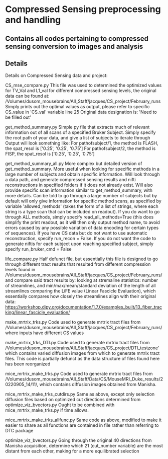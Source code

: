 # Compressed Sensing preprocessing and handling

## Contains all codes pertaining to compressed sensing conversion to images and analysis

## Details

Details on Compressed Sensing data and project:

CS_mse_compare.py
This file was used to determined the optimized values for TV_Val and L1_val for different compressed sensing levels, the original data can be found at:
/Volumes/dusom_mousebrains/All_Staff/jacques/CS_project/February_runs
Simply prints out the optimal values as output, please refer to specific CS_value in 'CS_val' variable line 25
Original data designation is:
'Need to be filled out'

get_method_summary.py
Simple py file that extracts much of relevant information out of all scans of a specified Bruker Subject.
Simply specify the root path of your data, and give a list of subjects to iterate through
Output will look something like:
For pathofsubject/1, the method is FLASH, the spat_resol is ['0.25', '0.25', '0.75']
For pathofsubject/2, the method is FISP, the spat_resol is ['0.25', '0.25', '0.75']

get_method_summary_all.py
More complex but detailed version of get_method_summary. More useful when looking for specific methods in a large number of subjects and obtain specific information.
Will look through a data path, and generate compressed sensing results and nifti reconstructions in specified folders if it does not already exist.
Will also provide specific scan information similar to get_method_summary, with more details. Can be told to go through a large number of subjects but by default will only give information for 
specific method scans, as specified by variable 'allowed_methods' (takes the form of a list of strings, where each string is a type scan that can be included on readout).
If you do want to go through ALL methods, simply specify read_all_methods=True (this does simplify the print readout, as it will then only output method name, to avoid errors caused by any possible variation of data encoding for certain types of sequences).
If you have CS data but do not want to use automatic reconstruction, specify run_recon = False.
If you do not want the code to generate niftis for each subject upon reaching specified subject, simply specify run_bruker_cmd = False

life_compare.py
Half defunct file, but essentially this file is designed to go through different tract results that resulted from different compression levels found in
/Volumes/dusom_mousebrains/All_Staff/jacques/CS_project/February_runs/ and compare said tract results by:
looking at stremaline statistics: number of streamlines, and min/max/mean/standard deviation of the length of all streamlines
comparing the LiFE value (Linear Fascicle Evaluation), which essentially compares how closely the streamlines align with their original data: https://workshop.dipy.org/documentation/1.7.0/examples_built/13_fiber_tracking/linear_fascicle_evaluation/

make_mrtrix_trks.py
Code used to generate mrtrix tract files from
/Volumes/dusom_mousebrains/All_Staff/jacques/CS_project/February_runs/ 
where inputs have different CS values

make_mrtrix_trks_DTI.py
Code used to generate mrtrix tract files from
/Volumes/dusom_mousebrains/All_Staff/jacques/CS_project/DTI_testzone' which contains varied diffusion
images from which to generate mrtrix tract files. This code is partially defunct as the data structure of files found here has been reorganized

mice_mrtrix_make_trks.py
Code used to generate mrtrix tract files from
/Volumes/dusom_mousebrains/All_Staff/Data/CS/MouseMRI_Duke_results/20220905_14/11/,
which contains diffusion images obtained from Manisha.

mice_mrtrix_make_trks_cutdirs.py
Same as above, except only selection diffusion files based on optimized cut directions determined from optimize_viz_bvectors.py
Ought to be combined with mice_mrtrix_make_trks.py if time allows.

mice_mrtrix_make_trks_allfunc.py
Same code as above, modified to make it easier to share as all functions are contained in file rather than referring to DTC package

optimize_viz_bvectors.py
Going through the original 40 directions from Manisha acquisition, determine which 21 (cut_number variable) are the most distant from each other, making for a more equilibrated selection




